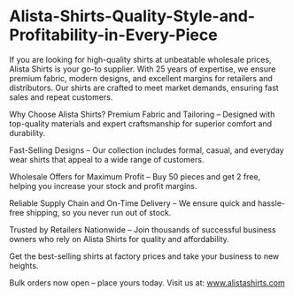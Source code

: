 # Alista-Shirts-Quality-Style-and-Profitability-in-Every-Piece
If you are looking for high-quality shirts at unbeatable wholesale prices, Alista Shirts is your go-to supplier. With 25 years of expertise, we ensure premium fabric, modern designs, and excellent margins for retailers and distributors. Our shirts are crafted to meet market demands, ensuring fast sales and repeat customers.

Why Choose Alista Shirts?
Premium Fabric and Tailoring – Designed with top-quality materials and expert craftsmanship for superior comfort and durability.

Fast-Selling Designs – Our collection includes formal, casual, and everyday wear shirts that appeal to a wide range of customers.

Wholesale Offers for Maximum Profit – Buy 50 pieces and get 2 free, helping you increase your stock and profit margins.

Reliable Supply Chain and On-Time Delivery – We ensure quick and hassle-free shipping, so you never run out of stock.

Trusted by Retailers Nationwide – Join thousands of successful business owners who rely on Alista Shirts for quality and affordability.

Get the best-selling shirts at factory prices and take your business to new heights.

Bulk orders now open – place yours today.
Visit us at: www.alistashirts.com
